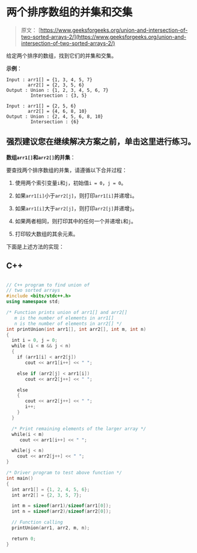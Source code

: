 # 两个排序数组的并集和交集

> 原文： [https://www.geeksforgeeks.org/union-and-intersection-of-two-sorted-arrays-2/](https://www.geeksforgeeks.org/union-and-intersection-of-two-sorted-arrays-2/)

给定两个排序的数组，找到它们的并集和交集。

**示例**：

```
Input : arr1[] = {1, 3, 4, 5, 7}
        arr2[] = {2, 3, 5, 6} 
Output : Union : {1, 2, 3, 4, 5, 6, 7} 
         Intersection : {3, 5}

Input : arr1[] = {2, 5, 6}
        arr2[] = {4, 6, 8, 10} 
Output : Union : {2, 4, 5, 6, 8, 10} 
         Intersection : {6}

```

[](https://practice.geeksforgeeks.org/problem-page.php?pid=537)

## 强烈建议您在继续解决方案之前，单击这里进行练习。

**数组`arr1[]`和`arr2[]`的并集**：

要查找两个排序数组的并集，请遵循以下合并过程：

1.  使用两个索引变量`i`和`j`，初始值`i = 0`，`j = 0`。

2.  如果`arr1[i]`小于`arr2[j]`，则打印`arr1[i]`并递增`i`。

3.  如果`arr1[i]`大于`arr2[j]`，则打印`arr2[j]`并递增`j`。

4.  如果两者相同，则打印其中的任何一个并递增`i`和`j`。

5.  打印较大数组的其余元素。

下面是上述方法的实现：

## C++ 

```cpp

// C++ program to find union of 
// two sorted arrays 
#include <bits/stdc++.h> 
using namespace std; 

/* Function prints union of arr1[] and arr2[] 
   m is the number of elements in arr1[] 
   n is the number of elements in arr2[] */
int printUnion(int arr1[], int arr2[], int m, int n) 
{ 
  int i = 0, j = 0; 
  while (i < m && j < n) 
  { 
    if (arr1[i] < arr2[j]) 
       cout << arr1[i++] << " "; 

    else if (arr2[j] < arr1[i]) 
       cout << arr2[j++] << " "; 

    else
    { 
       cout << arr2[j++] << " "; 
       i++; 
    } 
  } 

  /* Print remaining elements of the larger array */
  while(i < m) 
     cout << arr1[i++] << " "; 

  while(j < n) 
    cout << arr2[j++] << " "; 
} 

/* Driver program to test above function */
int main() 
{ 
  int arr1[] = {1, 2, 4, 5, 6}; 
  int arr2[] = {2, 3, 5, 7}; 

  int m = sizeof(arr1)/sizeof(arr1[0]); 
  int n = sizeof(arr2)/sizeof(arr2[0]); 

  // Function calling 
  printUnion(arr1, arr2, m, n); 

  return 0; 
} 

```